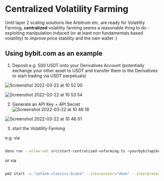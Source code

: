 # Centralized Volatility Farming
Until layer 2 scaling solutions like Arbitrum etc. are ready for Volatility Farming, **centralized** volatility farming seems a reasonable thing to do - exploiting manipulation induced (or at least non fundamentals based volatility) to improve price stability and the own wallet :)   

## Using bybit.com as an example 
1. Deposit e.g. 500 USDT onto your Derivatives Account (potentially exchange your other asset to USDT and transfer them to the Derivatives to start trading via USDT perpetuals)  
 
![Screenshot 2022-03-22 at 10 52 00](https://user-images.githubusercontent.com/43786652/159453810-ce74db1a-cc4b-4164-8faf-7c95bfdb00b3.png)

![Screenshot 2022-03-22 at 10 53 54](https://user-images.githubusercontent.com/43786652/159454294-5142185f-4dd4-4e90-95d0-75b2d2462137.png)

2. Generate an API Key + API Secret  
![Screenshot 2022-03-22 at 10 46 18](https://user-images.githubusercontent.com/43786652/159452800-d77d0c91-913b-4013-ac13-29c0731fd0dc.png)

![Screenshot 2022-03-22 at 10 46 01](https://user-images.githubusercontent.com/43786652/159452995-d0d9a024-41bd-4cd7-be9a-61bbdf52ce16.png)

3. start the Volatility Farming 

e.g. via 
```sh

deno run --allow-net src/start-centralized-vofarming.ts <yourbybitapikey> <yourbybitapisecret> BybitConnector MartingaleReloaded VFLogger 1 20

```

or via
```sh

pm2 start -n "vofarm-classics-brave" --interpreter="deno" --interpreter-args="run --unstable --allow-net"  -- <yourbybitapikey> <yourbybitapisecret> BybitConnector BuyLowSellHigh VFLogger 1 20

```


